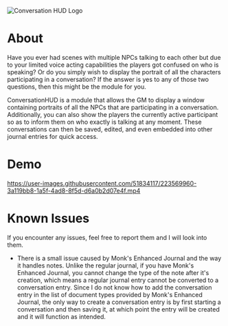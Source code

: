 ![Conversation HUD Logo](https://user-images.githubusercontent.com/51834117/224548529-6781a471-fed8-4d36-9119-f0df11b4d839.png)

# About

Have you ever had scenes with multiple NPCs talking to each other but due to your limited voice acting capabilities the players got confused on who is speaking?
Or do you simply wish to display the portrait of all the characters participating in a conversation?
If the answer is yes to any of those two questions, then this might be the module for you.

ConversationHUD is a module that allows the GM to display a window containing portraits of all the NPCs that are participating in a conversation.
Additionally, you can also show the players the currently active participant so as to inform them on who exactly is talking at any moment.
These conversations can then be saved, edited, and even embedded into other journal entries for quick access.

# Demo

https://user-images.githubusercontent.com/51834117/223569960-3a119bb8-1a5f-4ad8-8f5d-d6a0b2d07e4f.mp4

# Known Issues

If you encounter any issues, feel free to report them and I will look into them.

- There is a small issue caused by Monk's Enhanced Journal and the way it handles notes. Unlike the regular journal, if you have Monk's Enhanced Journal, you cannot change the type of the note after it's creation, which means a regular journal entry cannot be converted to a conversation entry. Since I do not know how to add the conversation entry in the list of document types provided by Monk's Enhanced Journal, the only way to create a conversation entry is by first starting a conversation and then saving it, at which point the entry will be created and it will function as intended.
